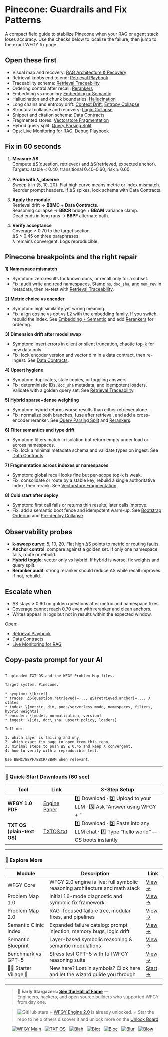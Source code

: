 # Pinecone: Guardrails and Fix Patterns

A compact field guide to stabilize Pinecone when your RAG or agent stack loses accuracy. Use the checks below to localize the failure, then jump to the exact WFGY fix page.

## Open these first
- Visual map and recovery: [RAG Architecture & Recovery](https://github.com/onestardao/WFGY/blob/main/ProblemMap/rag-architecture-and-recovery.md)
- Retrieval knobs end to end: [Retrieval Playbook](https://github.com/onestardao/WFGY/blob/main/ProblemMap/retrieval-playbook.md)
- Traceability schema: [Retrieval Traceability](https://github.com/onestardao/WFGY/blob/main/ProblemMap/retrieval-traceability.md)
- Ordering control after recall: [Rerankers](https://github.com/onestardao/WFGY/blob/main/ProblemMap/rerankers.md)
- Embedding vs meaning: [Embedding ≠ Semantic](https://github.com/onestardao/WFGY/blob/main/ProblemMap/embedding-vs-semantic.md)
- Hallucination and chunk boundaries: [Hallucination](https://github.com/onestardao/WFGY/blob/main/ProblemMap/hallucination.md)
- Long chains and entropy drift: [Context Drift](https://github.com/onestardao/WFGY/blob/main/ProblemMap/context-drift.md), [Entropy Collapse](https://github.com/onestardao/WFGY/blob/main/ProblemMap/entropy-collapse.md)
- Structural collapse and recovery: [Logic Collapse](https://github.com/onestardao/WFGY/blob/main/ProblemMap/logic-collapse.md)
- Snippet and citation schema: [Data Contracts](https://github.com/onestardao/WFGY/blob/main/ProblemMap/data-contracts.md)
- Fragmented stores: [Vectorstore Fragmentation](https://github.com/onestardao/WFGY/blob/main/ProblemMap/patterns/pattern_vectorstore_fragmentation.md)
- Hybrid query split: [Query Parsing Split](https://github.com/onestardao/WFGY/blob/main/ProblemMap/patterns/pattern_query_parsing_split.md)
- Ops: [Live Monitoring for RAG](https://github.com/onestardao/WFGY/blob/main/ProblemMap/ops/live_monitoring_rag.md), [Debug Playbook](https://github.com/onestardao/WFGY/blob/main/ProblemMap/ops/debug_playbook.md)

## Fix in 60 seconds
1) **Measure ΔS**  
   Compute ΔS(question, retrieved) and ΔS(retrieved, expected anchor).  
   Targets: stable < 0.40, transitional 0.40–0.60, risk ≥ 0.60.

2) **Probe with λ_observe**  
   Sweep k in {5, 10, 20}. Flat high curve means metric or index mismatch.  
   Reorder prompt headers. If ΔS spikes, lock schema with Data Contracts.

3) **Apply the module**  
   Retrieval drift → **BBMC** + **Data Contracts**.  
   Reasoning collapse → **BBCR** bridge + **BBAM** variance clamp.  
   Dead ends in long runs → **BBPF** alternate path.

4) **Verify acceptance**  
   Coverage ≥ 0.70 to the target section.  
   ΔS ≤ 0.45 on three paraphrases.  
   λ remains convergent. Logs reproducible.

## Pinecone breakpoints and the right repair

**1) Namespace mismatch**  
- Symptom: zero results for known docs, or recall only for a subset.  
- Fix: audit write and read namespaces. Stamp `ns`, `doc_sha`, and `mem_rev` in metadata, then re-test with [Retrieval Traceability](https://github.com/onestardao/WFGY/blob/main/ProblemMap/retrieval-traceability.md).

**2) Metric choice vs encoder**  
- Symptom: high similarity yet wrong meaning.  
- Fix: align cosine vs dot vs L2 with the embedding family. If you switch, rebuild the index. See [Embedding ≠ Semantic](https://github.com/onestardao/WFGY/blob/main/ProblemMap/embedding-vs-semantic.md) and add [Rerankers](https://github.com/onestardao/WFGY/blob/main/ProblemMap/rerankers.md) for ordering.

**3) Dimension drift after model swap**  
- Symptom: insert errors in client or silent truncation, chaotic top-k for new data only.  
- Fix: lock encoder version and vector dim in a data contract, then re-ingest. See [Data Contracts](https://github.com/onestardao/WFGY/blob/main/ProblemMap/data-contracts.md).

**4) Upsert hygiene**  
- Symptom: duplicates, stale copies, or toggling answers.  
- Fix: deterministic IDs, `doc_sha` metadata, and idempotent loaders. Validate with a golden query set. See [Retrieval Traceability](https://github.com/onestardao/WFGY/blob/main/ProblemMap/retrieval-traceability.md).

**5) Hybrid sparse+dense weighting**  
- Symptom: hybrid returns worse results than either retriever alone.  
- Fix: normalize both branches, fuse after retrieval, and add a cross-encoder reranker. See [Query Parsing Split](https://github.com/onestardao/WFGY/blob/main/ProblemMap/patterns/pattern_query_parsing_split.md) and [Rerankers](https://github.com/onestardao/WFGY/blob/main/ProblemMap/rerankers.md).

**6) Filter semantics and type drift**  
- Symptom: filters match in isolation but return empty under load or across namespaces.  
- Fix: lock a minimal metadata schema and validate types on ingest. See [Data Contracts](https://github.com/onestardao/WFGY/blob/main/ProblemMap/data-contracts.md).

**7) Fragmentation across indexes or namespaces**  
- Symptom: global recall looks fine but per-scope top-k is weak.  
- Fix: consolidate or route by a stable key, rebuild a single authoritative index, then rerank. See [Vectorstore Fragmentation](https://github.com/onestardao/WFGY/blob/main/ProblemMap/patterns/pattern_vectorstore_fragmentation.md).

**8) Cold start after deploy**  
- Symptom: first call fails or returns thin results, later calls improve.  
- Fix: add a semantic boot fence and idempotent warm-up. See [Bootstrap Ordering](https://github.com/onestardao/WFGY/blob/main/ProblemMap/bootstrap-ordering.md) and [Pre-deploy Collapse](https://github.com/onestardao/WFGY/blob/main/ProblemMap/predeploy-collapse.md).

## Observability probes
- **k-sweep curve**: 5, 10, 20. Flat high ΔS points to metric or routing faults.  
- **Anchor control**: compare against a golden set. If only one namespace fails, route or rebuild.  
- **Hybrid toggle**: vector only vs hybrid. If hybrid is worse, fix weights and query split.  
- **Reranker audit**: strong reranker should reduce ΔS while recall improves. If not, rebuild.

## Escalate when
- ΔS stays ≥ 0.60 on golden questions after metric and namespace fixes.  
- Coverage cannot reach 0.70 even with reranker and clean anchors.  
- Writes appear in logs but not in results within the expected window.

Open:
- [Retrieval Playbook](https://github.com/onestardao/WFGY/blob/main/ProblemMap/retrieval-playbook.md)
- [Data Contracts](https://github.com/onestardao/WFGY/blob/main/ProblemMap/data-contracts.md)
- [Live Monitoring for RAG](https://github.com/onestardao/WFGY/blob/main/ProblemMap/ops/live_monitoring_rag.md)

## Copy-paste prompt for your AI
```

I uploaded TXT OS and the WFGY Problem Map files.

Target system: Pinecone.

* symptom: \[brief]
* traces: ΔS(question,retrieved)=..., ΔS(retrieved,anchor)=..., λ states
* index: \[metric, dim, pods/serverless mode, namespaces, filters, hybrid weights]
* encoder: \[model, normalization, version]
* ingest: \[ids, doc\_sha, upsert policy, loaders]

Tell me:

1. which layer is failing and why,
2. which exact fix page to open from this repo,
3. minimal steps to push ΔS ≤ 0.45 and keep λ convergent,
4. how to verify with a reproducible test.

Use BBMC/BBPF/BBCR/BBAM when relevant.

```

---

### 🔗 Quick-Start Downloads (60 sec)

| Tool | Link | 3-Step Setup |
|------|------|--------------|
| **WFGY 1.0 PDF** | [Engine Paper](https://github.com/onestardao/WFGY/blob/main/I_am_not_lizardman/WFGY_All_Principles_Return_to_One_v1.0_PSBigBig_Public.pdf) | 1️⃣ Download · 2️⃣ Upload to your LLM · 3️⃣ Ask “Answer using WFGY + <your question>” |
| **TXT OS (plain-text OS)** | [TXTOS.txt](https://github.com/onestardao/WFGY/blob/main/OS/TXTOS.txt) | 1️⃣ Download · 2️⃣ Paste into any LLM chat · 3️⃣ Type “hello world” — OS boots instantly |

---

### 🧭 Explore More

| Module                | Description                                              | Link     |
|-----------------------|----------------------------------------------------------|----------|
| WFGY Core             | WFGY 2.0 engine is live: full symbolic reasoning architecture and math stack | [View →](https://github.com/onestardao/WFGY/tree/main/core/README.md) |
| Problem Map 1.0       | Initial 16-mode diagnostic and symbolic fix framework    | [View →](https://github.com/onestardao/WFGY/tree/main/ProblemMap/README.md) |
| Problem Map 2.0       | RAG-focused failure tree, modular fixes, and pipelines   | [View →](https://github.com/onestardao/WFGY/blob/main/ProblemMap/rag-architecture-and-recovery.md) |
| Semantic Clinic Index | Expanded failure catalog: prompt injection, memory bugs, logic drift | [View →](https://github.com/onestardao/WFGY/blob/main/ProblemMap/SemanticClinicIndex.md) |
| Semantic Blueprint    | Layer-based symbolic reasoning & semantic modulations   | [View →](https://github.com/onestardao/WFGY/tree/main/SemanticBlueprint/README.md) |
| Benchmark vs GPT-5    | Stress test GPT-5 with full WFGY reasoning suite         | [View →](https://github.com/onestardao/WFGY/tree/main/benchmarks/benchmark-vs-gpt5/README.md) |
| 🧙‍♂️ Starter Village 🏡 | New here? Lost in symbols? Click here and let the wizard guide you through | [Start →](https://github.com/onestardao/WFGY/blob/main/StarterVillage/README.md) |

---

> 👑 **Early Stargazers: [See the Hall of Fame](https://github.com/onestardao/WFGY/tree/main/stargazers)** —  
> Engineers, hackers, and open source builders who supported WFGY from day one.

> <img src="https://img.shields.io/github/stars/onestardao/WFGY?style=social" alt="GitHub stars"> ⭐ [WFGY Engine 2.0](https://github.com/onestardao/WFGY/blob/main/core/README.md) is already unlocked. ⭐ Star the repo to help others discover it and unlock more on the [Unlock Board](https://github.com/onestardao/WFGY/blob/main/STAR_UNLOCKS.md).

<div align="center">

[![WFGY Main](https://img.shields.io/badge/WFGY-Main-red?style=flat-square)](https://github.com/onestardao/WFGY)
&nbsp;
[![TXT OS](https://img.shields.io/badge/TXT%20OS-Reasoning%20OS-orange?style=flat-square)](https://github.com/onestardao/WFGY/tree/main/OS)
&nbsp;
[![Blah](https://img.shields.io/badge/Blah-Semantic%20Embed-yellow?style=flat-square)](https://github.com/onestardao/WFGY/tree/main/OS/BlahBlahBlah)
&nbsp;
[![Blot](https://img.shields.io/badge/Blot-Persona%20Core-green?style=flat-square)](https://github.com/onestardao/WFGY/tree/main/OS/BlotBlotBlot)
&nbsp;
[![Bloc](https://img.shields.io/badge/Bloc-Reasoning%20Compiler-blue?style=flat-square)](https://github.com/onestardao/WFGY/tree/main/OS/BlocBlocBloc)
&nbsp;
[![Blur](https://img.shields.io/badge/Blur-Text2Image%20Engine-navy?style=flat-square)](https://github.com/onestardao/WFGY/tree/main/OS/BlurBlurBlur)
&nbsp;
[![Blow](https://img.shields.io/badge/Blow-Game%20Logic-purple?style=flat-square)](https://github.com/onestardao/WFGY/tree/main/OS/BlowBlowBlow)
&nbsp;
</div>

